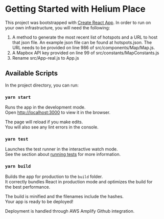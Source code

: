 # Getting Started with Helium Place

This project was bootstrapped with [Create React App](https://github.com/facebook/create-react-app). In order to run on your own infrastructure, you will need the following:
1) A method to generate the most recent list of hotspots and a URL to host that json file. An example json file can be found at hotspots.json. The URL needs to be provided on line 986 of src/components/Map/Map.js.
2) A Mapbox API key provided on line 99 of src/constants/MapConstants.js
3) Rename src/App-real.js to App.js

## Available Scripts

In the project directory, you can run:

### `yarn start`

Runs the app in the development mode.\
Open [http://localhost:3000](http://localhost:3000) to view it in the browser.

The page will reload if you make edits.\
You will also see any lint errors in the console.

### `yarn test`

Launches the test runner in the interactive watch mode.\
See the section about [running tests](https://facebook.github.io/create-react-app/docs/running-tests) for more information.

### `yarn build`

Builds the app for production to the `build` folder.\
It correctly bundles React in production mode and optimizes the build for the best performance.

The build is minified and the filenames include the hashes.\
Your app is ready to be deployed!

Deployment is handled through AWS Amplify Github integration.